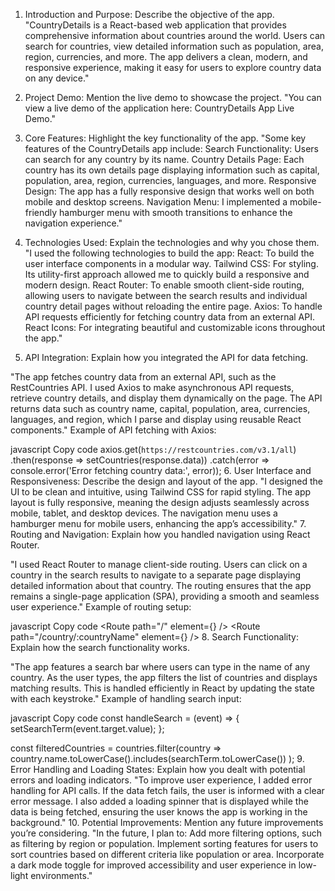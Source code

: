 1. Introduction and Purpose:
   Describe the objective of the app.
   "CountryDetails is a React-based web application that provides comprehensive information about countries around the world. Users can search for countries, view detailed information such as population, area, region, currencies, and more. The app delivers a clean, modern, and responsive experience, making it easy for users to explore country data on any device."

2. Project Demo:
   Mention the live demo to showcase the project.
   "You can view a live demo of the application here: CountryDetails App Live Demo."
3. Core Features:
   Highlight the key functionality of the app.
   "Some key features of the CountryDetails app include:
   Search Functionality: Users can search for any country by its name.
   Country Details Page: Each country has its own details page displaying information such as capital, population, area, region, currencies, languages, and more.
   Responsive Design: The app has a fully responsive design that works well on both mobile and desktop screens.
   Navigation Menu: I implemented a mobile-friendly hamburger menu with smooth transitions to enhance the navigation experience."
4. Technologies Used:
   Explain the technologies and why you chose them.
   "I used the following technologies to build the app:
   React: To build the user interface components in a modular way.
   Tailwind CSS: For styling. Its utility-first approach allowed me to quickly build a responsive and modern design.
   React Router: To enable smooth client-side routing, allowing users to navigate between the search results and individual country detail pages without reloading the entire page.
   Axios: To handle API requests efficiently for fetching country data from an external API.
   React Icons: For integrating beautiful and customizable icons throughout the app."
5. API Integration:
   Explain how you integrated the API for data fetching.

"The app fetches country data from an external API, such as the RestCountries API. I used Axios to make asynchronous API requests, retrieve country details, and display them dynamically on the page. The API returns data such as country name, capital, population, area, currencies, languages, and region, which I parse and display using reusable React components."
Example of API fetching with Axios:

javascript
Copy code
axios.get(`https://restcountries.com/v3.1/all`)
.then(response => setCountries(response.data))
.catch(error => console.error('Error fetching country data:', error)); 6. User Interface and Responsiveness:
Describe the design and layout of the app.
"I designed the UI to be clean and intuitive, using Tailwind CSS for rapid styling. The app layout is fully responsive, meaning the design adjusts seamlessly across mobile, tablet, and desktop devices. The navigation menu uses a hamburger menu for mobile users, enhancing the app’s accessibility." 7. Routing and Navigation:
Explain how you handled navigation using React Router.

"I used React Router to manage client-side routing. Users can click on a country in the search results to navigate to a separate page displaying detailed information about that country. The routing ensures that the app remains a single-page application (SPA), providing a smooth and seamless user experience."
Example of routing setup:

javascript
Copy code
<BrowserRouter>
<Routes>
<Route path="/" element={<HomePage />} />
<Route path="/country/:countryName" element={<CountryDetails />} />
</Routes>
</BrowserRouter> 8. Search Functionality:
Explain how the search functionality works.

"The app features a search bar where users can type in the name of any country. As the user types, the app filters the list of countries and displays matching results. This is handled efficiently in React by updating the state with each keystroke."
Example of handling search input:

javascript
Copy code
const handleSearch = (event) => {
setSearchTerm(event.target.value);
};

const filteredCountries = countries.filter(country =>
country.name.toLowerCase().includes(searchTerm.toLowerCase())
); 9. Error Handling and Loading States:
Explain how you dealt with potential errors and loading indicators.
"To improve user experience, I added error handling for API calls. If the data fetch fails, the user is informed with a clear error message. I also added a loading spinner that is displayed while the data is being fetched, ensuring the user knows the app is working in the background." 10. Potential Improvements:
Mention any future improvements you’re considering.
"In the future, I plan to:
Add more filtering options, such as filtering by region or population.
Implement sorting features for users to sort countries based on different criteria like population or area.
Incorporate a dark mode toggle for improved accessibility and user experience in low-light environments."
